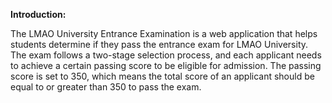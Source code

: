 **Introduction:**

The LMAO University Entrance Examination is a web application that helps students determine if they pass the entrance exam for LMAO University. The exam follows a two-stage selection process, and each applicant needs to achieve a certain passing score to be eligible for admission. The passing score is set to 350, which means the total score of an applicant should be equal to or greater than 350 to pass the exam.

